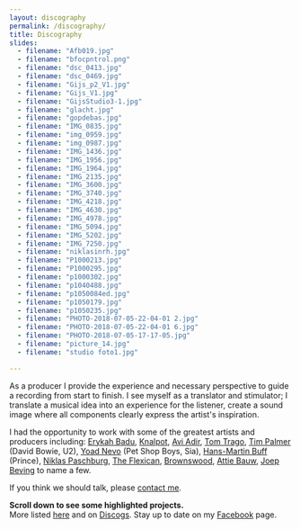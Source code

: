 ```yaml
---
layout: discography
permalink: /discography/
title: Discography
slides:
  - filename: "Afb019.jpg"
  - filename: "bfocpntrol.png"
  - filename: "dsc_0413.jpg"
  - filename: "dsc_0469.jpg"
  - filename: "Gijs_p2_V1.jpg"
  - filename: "Gijs_V1.jpg"
  - filename: "GijsStudio3-1.jpg"
  - filename: "glacht.jpg"
  - filename: "gopdebas.jpg"
  - filename: "IMG_0835.jpg"
  - filename: "img_0959.jpg"
  - filename: "img_0987.jpg"
  - filename: "IMG_1436.jpg"
  - filename: "IMG_1956.jpg"
  - filename: "IMG_1964.jpg"
  - filename: "IMG_2135.jpg"
  - filename: "IMG_3600.jpg"
  - filename: "IMG_3740.jpg"
  - filename: "IMG_4218.jpg"
  - filename: "IMG_4630.jpg"
  - filename: "IMG_4978.jpg"
  - filename: "IMG_5094.jpg"
  - filename: "IMG_5202.jpg"
  - filename: "IMG_7250.jpg"
  - filename: "niklasinrh.jpg"
  - filename: "P1000213.jpg"
  - filename: "P1000295.jpg"
  - filename: "p1000302.jpg"
  - filename: "p1040488.jpg"
  - filename: "p1050084ed.jpg"
  - filename: "p1050179.jpg"
  - filename: "p1050235.jpg"
  - filename: "PHOTO-2018-07-05-22-04-01 2.jpg"
  - filename: "PHOTO-2018-07-05-22-04-01 6.jpg"
  - filename: "PHOTO-2018-07-05-17-17-05.jpg"
  - filename: "picture_14.jpg"
  - filename: "studio foto1.jpg"

---
```


As a producer I provide the experience and necessary perspective to guide a recording from start to finish. I see myself as a translator and stimulator; I translate a musical idea into an experience for the listener, create a sound image where all components clearly express the artist's inspiration.

I had the opportunity to work with some of the greatest artists and producers including: [Erykah Badu](https://erykah-badu.com), [Knalpot](../projects/knalpot-serious-outtakes), [Avi Adir](../projects/avi-adir-woods-awakening), [Tom Trago](../projects/tom-trago-voyage-direct), [Tim Palmer](http://timpalmer.com) (David Bowie, U2), [Yoad Nevo](http://yoadnevo.com) (Pet Shop Boys, Sia), [Hans-Martin Buff](https://www.discogs.com/artist/351436-Hans-Martin-Buff) (Prince), [Niklas Paschburg](../projects/niklas-paschburg-oceanic), [The Flexican](http://www.theflexican.com), [Brownswood](https://brownswoodrecordings.com), [Attie Bauw](http://bauwhaus.com), [Joep Beving](../projects/joep-beving-solipsism) to name a few.

If you think we should talk, please <a href="mailto:gijs@redhouse.nl" target="blank" class="red-link">contact me</a>.

<strong>Scroll down to see some highlighted projects.</strong><br />
More listed <a href="../../../assets/cv/GijsvanKloosterCVM.pdf" target="blank" class="red-link">here</a> and on <a href="https://www.discogs.com/artist/413565-Gijs-Van-Klooster?sort=year%2Cdesc&limit=50&filter_anv=0&type=Credits&layout=med" target="blank" class="red-link">Discogs</a>. Stay up to date on my <a href="https://www.facebook.com/gijsvankloostermusic" target="blank" class="red-link">Facebook</a> page.
